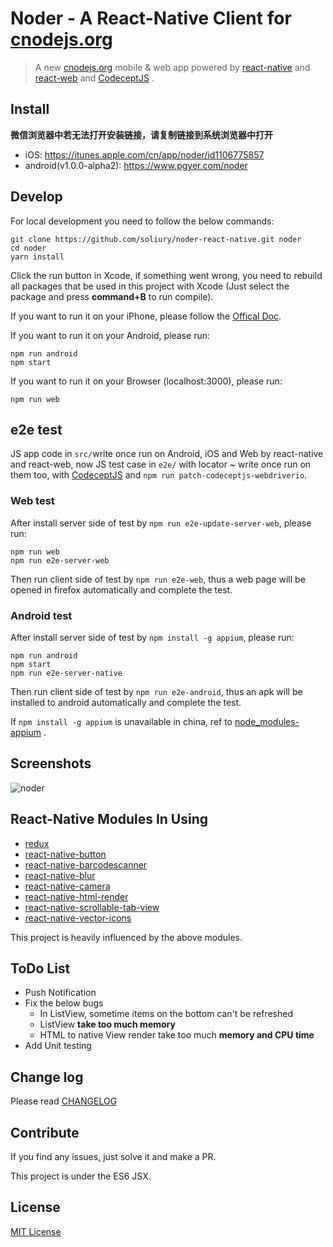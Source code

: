 # Noder - A React-Native Client for [cnodejs.org](http://cnodejs.org)

> A new [cnodejs.org](http://cnodejs.org) mobile & web app powered by [react-native](http://facebook.github.io/react-native/) and [react-web](https://github.com/flyskywhy/react-web) and [CodeceptJS](https://github.com/Codeception/CodeceptJS) .


## Install

**微信浏览器中若无法打开安装链接，请复制链接到系统浏览器中打开**

* iOS: https://itunes.apple.com/cn/app/noder/id1106775857
* android(v1.0.0-alpha2): https://www.pgyer.com/noder

## Develop

For local development you need to follow the below commands:

```
git clone https://github.com/soliury/noder-react-native.git noder
cd noder
yarn install
```


Click the run button in Xcode, if something went wrong, you need to rebuild all packages that be used in this project with Xcode (Just select the package and press **command+B** to run compile).

If you want to run it on your iPhone, please follow the [Offical Doc](http://facebook.github.io/react-native/docs/runningondevice.html#content).

If you want to run it on your Android, please run:
```
npm run android
npm start
```

If you want to run it on your Browser (localhost:3000), please run:
```
npm run web
```


## e2e test
JS app code in `src/`write once run on Android, iOS and Web by react-native and react-web, now JS test case in `e2e/` with locator ~ write once run on them too, with [CodeceptJS](https://github.com/Codeception/CodeceptJS) and `npm run patch-codeceptjs-webdriverio`.
### Web test
After install server side of test by `npm run e2e-update-server-web`, please run:
```
npm run web
npm run e2e-server-web
```
Then run client side of test by `npm run e2e-web`, thus a web page will be opened in firefox automatically and complete the test.

### Android test
After install server side of test by `npm install -g appium`, please run:
```
npm run android
npm start
npm run e2e-server-native
```
Then run client side of test by `npm run e2e-android`, thus an apk will be installed to android automatically and complete the test.

If `npm install -g appium` is unavailable in china, ref to [node_modules-appium](https://github.com/flyskywhy/node_modules-appium) .


## Screenshots

![noder](http://7lrzfj.com1.z0.glb.clouddn.com/soliurynoder-v1.0.0.gif)


## React-Native Modules In Using

* [redux](https://github.com/gaearon/redux)
* [react-native-button](https://github.com/ide/react-native-button)
* [react-native-barcodescanner](https://github.com/ideacreation/react-native-barcodescanner)
* [react-native-blur](https://github.com/react-native-fellowship/react-native-blur)
* [react-native-camera](https://github.com/lwansbrough/react-native-camera)
* [react-native-html-render](https://github.com/soliury/react-native-html-render)
* [react-native-scrollable-tab-view](https://github.com/brentvatne/react-native-scrollable-tab-view)
* [react-native-vector-icons](https://github.com/oblador/react-native-vector-icons)

This project is heavily influenced by the above modules.

## ToDo List

* Push Notification
* Fix the below bugs
  * In ListView, sometime items on the bottom can't be refreshed
  * ListView **take too much memory**
  * HTML to native View render take too much **memory and CPU time**
* Add Unit testing

## Change log

Please read [CHANGELOG](https://github.com/soliury/noder-react-native/releases)

## Contribute

If you find any issues, just solve it and make a PR.

This project is under the ES6 JSX.

## License

[MIT License](http://en.wikipedia.org/wiki/MIT_License)
